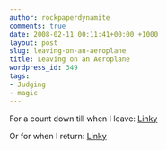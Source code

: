 ```yaml
---
author: rockpaperdynamite
comments: true
date: 2008-02-11 00:11:41+00:00 +1000
layout: post
slug: leaving-on-an-aeroplane
title: Leaving on an Aeroplane
wordpress_id: 349
tags:
- Judging
- magic
---
```


For a count down till when I leave: [Linky](http://www.timeanddate.com/counters/customcounter.html?day=13&month=2&year=2008&hour=0&min=45&sec=0&p0=57)

Or for when I return: [Linky](http://www.timeanddate.com/counters/customcounter.html?day=10&month=3&year=2008&hour=20&min=35&sec=0&p0=57)

